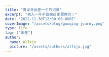 ```yaml
---
title: "青龙寺出差一个月记录"
excerpt: "男人一年不会被封家里两次！"
date: "2022-11-30T12:00:00.000Z"
coverImage: "/assets/blog/guoqing-journy.png"
type: life
tag: ["出差"]
author:
  name: Alfxjx
  picture: "/assets/authors/alfxjx.jpg"
---
```

